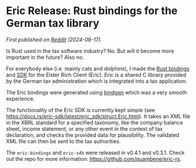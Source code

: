 # Eric Release: Rust bindings for the German tax library

_First published on [Reddit](https://www.reddit.com/r/rust/comments/1eurk6n/rust_bindings_for_the_german_tax_library) (2024-08-17)._

Is Rust used in the tax software industry? No. But will it become more important
in the future? Also no.

For everybody else (i.e. mainly cats and dolphins), I made the [Rust
bindings](ttps://crates.io/crates/eric-bindings) and
[SDK](https://crates.io/crates/eric-sdk) for the Elster Rich Client (Eric). Eric
is a shared C library provided by the German tax administration which is
integrated into a tax application.

The Eric bindings were generated using
[bindgen](https://crates.io/crates/bindgen) which was a very smooth experience.

The functionality of the Eric SDK is currently kept simple (see
<https://docs.rs/eric-sdk/latest/eric_sdk/struct.Eric.html>). It takes an XML
file in the XBRL standard for a specified taxonomy, like the company balance
sheet, income statement, or any other event in the context of tax declaration,
and checks the provided data for plausibility. The validated XML file can then
be sent to the tax authorities.

The `eric-bindings` and `eric-sdk` were released in v0.4.1 and v0.3.1. Check out the repo for more information: <https://github.com/quambene/eric-rs>.
